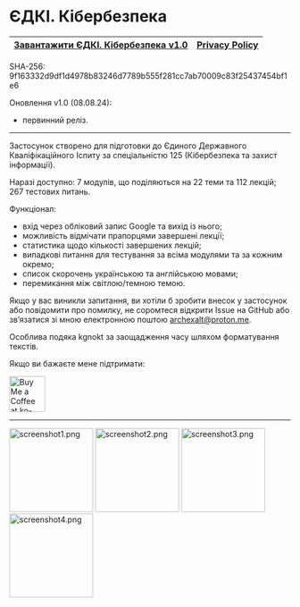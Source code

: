 # ЄДКІ. Кібербезпека

| [Завантажити ЄДКІ. Кібербезпека v1.0](https://github.com/ArchExalt/edki-cybersecurity-android/releases/tag/stable) | [Privacy Policy](https://archexalt.github.io/edki-cybersecurity-android/) |
| --- | --- |

SHA-256: 9f163332d9df1d4978b83246d7789b555f281cc7ab70009c83f25437454bf1e6

Оновлення v1.0 (08.08.24):

- первинний реліз.

---

Застосунок створено для підготовки до Єдиного Державного Кваліфікаційного Іспиту за спеціальністю 125 (Кібербезпека та захист інформації).

Наразі доступно: 7 модулів, що поділяються на 22 теми та 112 лекцій; 267 тестових питань.

Функціонал:
- вхід через обліковий запис Google та вихід із нього;
- можливість відмічати прапорцями завершені лекції;
- статистика щодо кількості завершених лекцій;
- випадкові питання для тестування за всіма модулями та за кожним окремо;
- список скорочень українською та англійською мовами;
- перемикання між світлою/темною темою.

Якщо у вас виникли запитання, ви хотіли б зробити внесок у застосунок або повідомити про помилку, не соромтеся відкрити Issue на GitHub або зв’язатися зі мною електронною поштою archexalt@proton.me.

Особлива подяка kgnokt за заощадження часу шляхом форматування текстів.

Якщо ви бажаєте мене підтримати:

<a href='https://ko-fi.com/P5P011M9VJ' target='_blank'><img height='36' style='border:0px;height:64px;' src='https://storage.ko-fi.com/cdn/kofi3.png?v=3' border='0' alt='Buy Me a Coffee at ko-fi.com' /></a>


---

<img width="150px" src="./screenshot1.png" alt="screenshot1.png" /> <img width="150px" src="./screenshot2.png" alt="screenshot2.png" /> <img width="150px" src="./screenshot3.png" alt="screenshot3.png" /> <img width="150px" src="./screenshot4.png" alt="screenshot4.png" />

